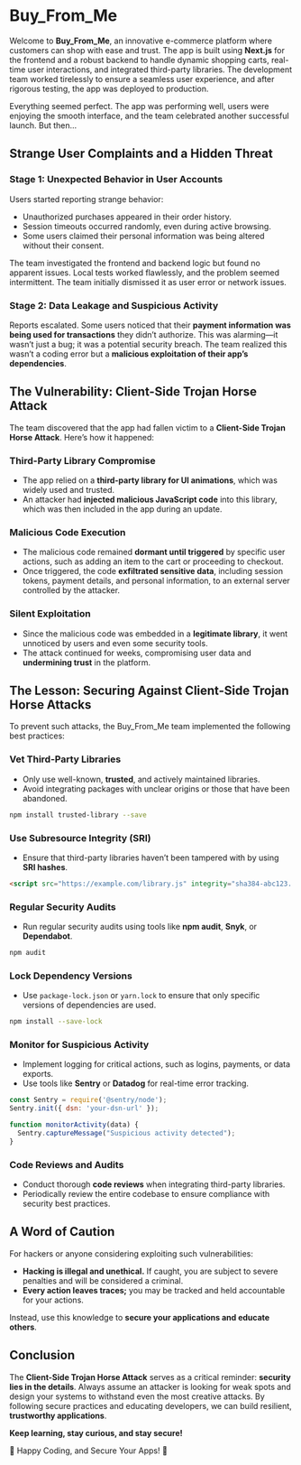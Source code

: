 # Buy_From_Me

Welcome to **Buy_From_Me**, an innovative e-commerce platform where customers can shop with ease and trust. The app is built using **Next.js** for the frontend and a robust backend to handle dynamic shopping carts, real-time user interactions, and integrated third-party libraries. The development team worked tirelessly to ensure a seamless user experience, and after rigorous testing, the app was deployed to production.

Everything seemed perfect. The app was performing well, users were enjoying the smooth interface, and the team celebrated another successful launch. But then...

## Strange User Complaints and a Hidden Threat

### Stage 1: Unexpected Behavior in User Accounts
Users started reporting strange behavior:

- Unauthorized purchases appeared in their order history.
- Session timeouts occurred randomly, even during active browsing.
- Some users claimed their personal information was being altered without their consent.

The team investigated the frontend and backend logic but found no apparent issues. Local tests worked flawlessly, and the problem seemed intermittent. The team initially dismissed it as user error or network issues.

### Stage 2: Data Leakage and Suspicious Activity
Reports escalated. Some users noticed that their **payment information was being used for transactions** they didn’t authorize. This was alarming—it wasn’t just a bug; it was a potential security breach. The team realized this wasn’t a coding error but a **malicious exploitation of their app’s dependencies**.

## The Vulnerability: Client-Side Trojan Horse Attack

The team discovered that the app had fallen victim to a **Client-Side Trojan Horse Attack**. Here’s how it happened:

### Third-Party Library Compromise
- The app relied on a **third-party library for UI animations**, which was widely used and trusted.
- An attacker had **injected malicious JavaScript code** into this library, which was then included in the app during an update.

### Malicious Code Execution
- The malicious code remained **dormant until triggered** by specific user actions, such as adding an item to the cart or proceeding to checkout.
- Once triggered, the code **exfiltrated sensitive data**, including session tokens, payment details, and personal information, to an external server controlled by the attacker.

### Silent Exploitation
- Since the malicious code was embedded in a **legitimate library**, it went unnoticed by users and even some security tools.
- The attack continued for weeks, compromising user data and **undermining trust** in the platform.

## The Lesson: Securing Against Client-Side Trojan Horse Attacks
To prevent such attacks, the Buy_From_Me team implemented the following best practices:

### Vet Third-Party Libraries
- Only use well-known, **trusted**, and actively maintained libraries.
- Avoid integrating packages with unclear origins or those that have been abandoned.

```sh
npm install trusted-library --save
```

### Use Subresource Integrity (SRI)
- Ensure that third-party libraries haven’t been tampered with by using **SRI hashes**.

```html
<script src="https://example.com/library.js" integrity="sha384-abc123..." crossorigin="anonymous"></script>
```

### Regular Security Audits
- Run regular security audits using tools like **npm audit**, **Snyk**, or **Dependabot**.

```sh
npm audit
```

### Lock Dependency Versions
- Use `package-lock.json` or `yarn.lock` to ensure that only specific versions of dependencies are used.

```sh
npm install --save-lock
```

### Monitor for Suspicious Activity
- Implement logging for critical actions, such as logins, payments, or data exports.
- Use tools like **Sentry** or **Datadog** for real-time error tracking.

```javascript
const Sentry = require('@sentry/node');
Sentry.init({ dsn: 'your-dsn-url' });

function monitorActivity(data) {
  Sentry.captureMessage("Suspicious activity detected");
}
```

### Code Reviews and Audits
- Conduct thorough **code reviews** when integrating third-party libraries.
- Periodically review the entire codebase to ensure compliance with security best practices.

## A Word of Caution
For hackers or anyone considering exploiting such vulnerabilities:

- **Hacking is illegal and unethical.** If caught, you are subject to severe penalties and will be considered a criminal.
- **Every action leaves traces;** you may be tracked and held accountable for your actions.

Instead, use this knowledge to **secure your applications and educate others**.

## Conclusion
The **Client-Side Trojan Horse Attack** serves as a critical reminder: **security lies in the details**. Always assume an attacker is looking for weak spots and design your systems to withstand even the most creative attacks. By following secure practices and educating developers, we can build resilient, **trustworthy applications**.

**Keep learning, stay curious, and stay secure!**

🚀 Happy Coding, and Secure Your Apps! 🚀
